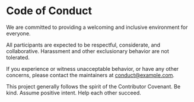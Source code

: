 # Code of Conduct

We are committed to providing a welcoming and inclusive environment for everyone.

All participants are expected to be respectful, considerate, and collaborative. Harassment and other exclusionary behavior are not tolerated.

If you experience or witness unacceptable behavior, or have any other concerns, please contact the maintainers at conduct@example.com.

This project generally follows the spirit of the Contributor Covenant. Be kind. Assume positive intent. Help each other succeed.

